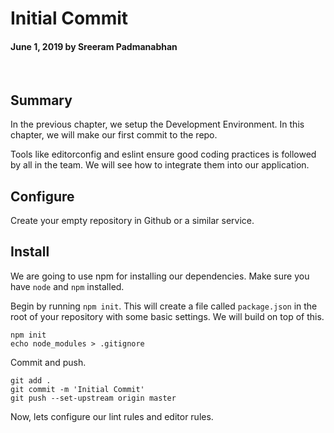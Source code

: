 # Initial Commit

#### June 1, 2019 by Sreeram Padmanabhan

&nbsp;

## Summary
In the previous chapter, we setup the Development Environment. In this chapter, we will make our first commit to the repo.

Tools like editorconfig and eslint ensure good coding practices is followed by all in the team. We will see how to integrate them into our application.

## Configure
Create your empty repository in Github or a similar service.

## Install
We are going to use npm for installing our dependencies. Make sure you have `node` and `npm` installed.

Begin by running `npm init`.
This will create a file called `package.json` in the root of your repository with some basic settings. We will build on top of this.

    npm init
    echo node_modules > .gitignore

Commit and push.

    git add .
    git commit -m 'Initial Commit'
    git push --set-upstream origin master

Now, lets configure our lint rules and editor rules.